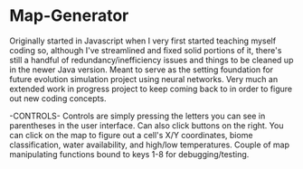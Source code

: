 # Map-Generator
Originally started in Javascript when I very first started teaching myself coding so, although I've streamlined and fixed solid portions of it, there's still a handful of redundancy/inefficiency issues and things to be cleaned up in the newer Java version. Meant to serve as the setting foundation for future evolution simulation project using neural networks. Very much an extended work in progress project to keep coming back to in order to figure out new coding concepts.

-CONTROLS-
Controls are simply pressing the letters you can see in parentheses in the user interface. Can also click buttons on the right.
You can click on the map to figure out a cell's X/Y coordinates, biome classification, water availability, and high/low temperatures.
Couple of map manipulating functions bound to keys 1-8 for debugging/testing.
